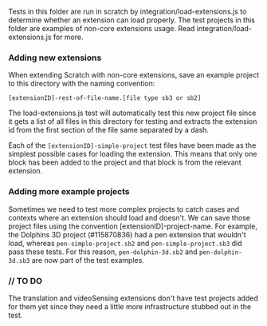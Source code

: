 Tests in this folder are run in scratch by integration/load-extensions.js to determine whether an extension can load properly. The test projects in this folder are examples of non-core extensions usage. Read integration/load-extensions.js for more.

### Adding new extensions

When extending Scratch with non-core extensions, save an example project to this directory with the naming convention:

`[extensionID]-rest-of-file-name.[file type sb3 or sb2]`

The load-extensions.js test will automatically test this new project file since it gets a list of all files in this directory for testing and extracts the extension id from the first section of the file same separated by a dash.

Each of the `[extensionID]-simple-project` test files have been made as the simplest possible cases for loading the extension. This means that only one block has been added to the project and that block is from the relevant extension.

### Adding more example projects

Sometimes we need to test more complex projects to catch cases and contexts where an extension should load and doesn't. We can save those project files using the convention [extensionID]-project-name. For example, the Dolphins 3D project (#115870836) had a pen extension that wouldn't load, whereas `pen-simple-project.sb2` and `pen-simple-project.sb3` did pass these tests. For this reason, `pen-dolphin-3d.sb2` and `pen-dolphin-3d.sb3` are now part of the test examples.

### // TO DO
The translation and videoSensing extensions don't have test projects added for them yet since they need a little more infrastructure stubbed out in the test.




